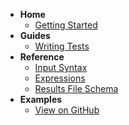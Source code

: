 - **Home**
  - [Getting Started](/)
- **Guides**
  - [Writing Tests](/guides/writing-tests.md)
- **Reference**
  - [Input Syntax](/reference/latest/input)
  - [Expressions](/reference/latest/expressions)
  - [Results File Schema](/reference/latest/results-file)
- **Examples**
  - [View on GitHub](https://github.com/Viasat/dctest/tree/main/examples)
